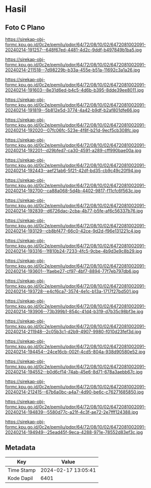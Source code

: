 # Hasil

## Foto C Plano

https://sirekap-obj-formc.kpu.go.id/0c2e/pemilu/pdpr/64/72/08/10/02/6472081002091-20240214-191257--648f67ed-4481-4d2c-9ddf-b497849b1ba5.jpg

https://sirekap-obj-formc.kpu.go.id/0c2e/pemilu/pdpr/64/72/08/10/02/6472081002091-20240214-211518--7d98229b-b33a-455e-b51a-11692c3a1a26.jpg

https://sirekap-obj-formc.kpu.go.id/0c2e/pemilu/pdpr/64/72/08/10/02/6472081002091-20240214-191603--8e31d6ed-b4c5-4d6b-b395-8dde39ee8011.jpg

https://sirekap-obj-formc.kpu.go.id/0c2e/pemilu/pdpr/64/72/08/10/02/6472081002091-20240214-191819--5b812e5d-3774-4a42-b9df-b2af801dfe66.jpg

https://sirekap-obj-formc.kpu.go.id/0c2e/pemilu/pdpr/64/72/08/10/02/6472081002091-20240214-192020--07fc06fc-523e-4f8f-b21d-9ecf5cb308fc.jpg

https://sirekap-obj-formc.kpu.go.id/0c2e/pemilu/pdpr/64/72/08/10/02/6472081002091-20240214-192201--d29bfed7-ca30-4591-a289-cff990bae00a.jpg

https://sirekap-obj-formc.kpu.go.id/0c2e/pemilu/pdpr/64/72/08/10/02/6472081002091-20240214-192443--aef21ab6-5f21-42df-bd35-cb9c49c20f94.jpg

https://sirekap-obj-formc.kpu.go.id/0c2e/pemilu/pdpr/64/72/08/10/02/6472081002091-20240214-192700--ca88a068-5d4b-4402-9817-f11cfc6f563c.jpg

https://sirekap-obj-formc.kpu.go.id/0c2e/pemilu/pdpr/64/72/08/10/02/6472081002091-20240214-192839--d6726dac-2cba-4b77-b5fe-af6c56337b76.jpg

https://sirekap-obj-formc.kpu.go.id/0c2e/pemilu/pdpr/64/72/08/10/02/6472081002091-20240214-193129--cb8bf477-66c0-42ce-9d2d-f96e131221c4.jpg

https://sirekap-obj-formc.kpu.go.id/0c2e/pemilu/pdpr/64/72/08/10/02/6472081002091-20240214-193316--1f810b24-7233-4fc5-9cbe-4b9d3e9c8b29.jpg

https://sirekap-obj-formc.kpu.go.id/0c2e/pemilu/pdpr/64/72/08/10/02/6472081002091-20240214-193601--1faebe27-cf97-4bf7-8894-77f7eb797db6.jpg

https://sirekap-obj-formc.kpu.go.id/0c2e/pemilu/pdpr/64/72/08/10/02/6472081002091-20240214-193728--e4cf6ca7-3574-4e1c-b13a-1717f27bd501.jpg

https://sirekap-obj-formc.kpu.go.id/0c2e/pemilu/pdpr/64/72/08/10/02/6472081002091-20240214-193906--73b399b1-854c-41d4-b319-d7b35c98bf3e.jpg

https://sirekap-obj-formc.kpu.go.id/0c2e/pemilu/pdpr/64/72/08/10/02/6472081002091-20240214-211948--2c05b3c1-d2b9-4907-9980-f010d23fef3d.jpg

https://sirekap-obj-formc.kpu.go.id/0c2e/pemilu/pdpr/64/72/08/10/02/6472081002091-20240214-194454--24ce16cb-002f-4cd5-804a-938d90580e52.jpg

https://sirekap-obj-formc.kpu.go.id/0c2e/pemilu/pdpr/64/72/08/10/02/6472081002091-20240214-194552--b0d6cf14-74ab-45e6-8d71-678a3aebb67c.jpg

https://sirekap-obj-formc.kpu.go.id/0c2e/pemilu/pdpr/64/72/08/10/02/6472081002091-20240214-212415--67b6a0bc-a4a7-4d90-be6c-c76271685850.jpg

https://sirekap-obj-formc.kpu.go.id/0c2e/pemilu/pdpr/64/72/08/10/02/6472081002091-20240214-194839--5580d77c-a21f-4c3f-ae72-2e7fff124388.jpg

https://sirekap-obj-formc.kpu.go.id/0c2e/pemilu/pdpr/64/72/08/10/02/6472081002091-20240214-194949--25ead45f-9eca-4288-971e-78552d83ef3c.jpg


## Metadata

| Key        | Value               |
| ---------- | ------------------- |
| Time Stamp | 2024-02-17 13:05:41 |
| Kode Dapil | 6401                |



